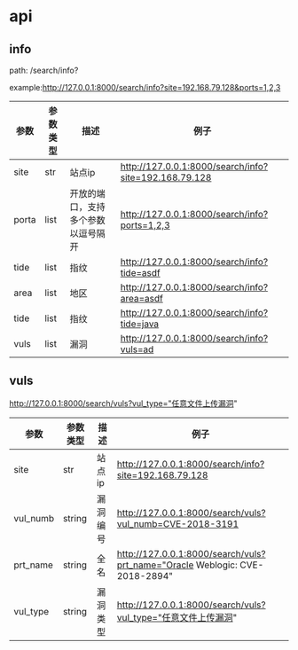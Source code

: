 # api

## info

path: /search/info?

example:http://127.0.0.1:8000/search/info?site=192.168.79.128&ports=1,2,3

| 参数  | 参数类型 | 描述                               | 例子                                                  |
| ----- | -------- | ---------------------------------- | ----------------------------------------------------- |
| site  | str      | 站点ip                             | http://127.0.0.1:8000/search/info?site=192.168.79.128 |
| porta | list     | 开放的端口，支持多个参数以逗号隔开 | http://127.0.0.1:8000/search/info?ports=1,2,3         |
| tide  | list     | 指纹                               | http://127.0.0.1:8000/search/info?tide=asdf           |
| area  | list     | 地区                               | http://127.0.0.1:8000/search/info?area=asdf           |
| tide  | list     | 指纹                               | http://127.0.0.1:8000/search/info?tide=java           |
| vuls  | list     | 漏洞                               | http://127.0.0.1:8000/search/info?vuls=ad             |

## vuls

http://127.0.0.1:8000/search/vuls?vul_type="任意文件上传漏洞"

| 参数     | 参数类型 | 描述     | 例子                                                         |
| -------- | -------- | -------- | ------------------------------------------------------------ |
| site     | str      | 站点ip   | http://127.0.0.1:8000/search/info?site=192.168.79.128        |
| vul_numb | string   | 漏洞编号 | http://127.0.0.1:8000/search/vuls?vul_numb=CVE-2018-3191     |
| prt_name | string   | 全名     | http://127.0.0.1:8000/search/vuls?prt_name="Oracle Weblogic: CVE-2018-2894" |
| vul_type | string   | 漏洞类型 | http://127.0.0.1:8000/search/vuls?vul_type="任意文件上传漏洞" |
